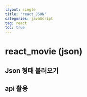 ```yaml
---
layout: single
title: "react_JSON"
categories: javaScript
tag: react
toc: true
---
```


# react_movie (json)

## Json 형태 불러오기

## api 활용


